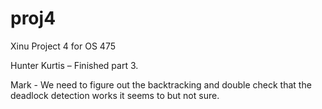 ﻿# proj4
Xinu Project 4 for OS 475

Hunter Kurtis – Finished part 3.

Mark - We need to figure out the backtracking and double check that the deadlock detection works it seems to
but not sure. 


